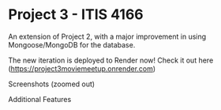 # Project 3 - ITIS 4166

An extension of Project 2, with a major improvement in using Mongoose/MongoDB for the database.

The new iteration is deployed to Render now! Check it out here (https://project3moviemeetup.onrender.com)

Screenshots (zoomed out)


Additional Features
<!-- For Project 2, my additional features I have added is disabling the old movie genre category in the edit event page, so that a new category would be selected when editing to avoid confusion.
Progress & Challenges
-	The status of Project 2 at this point is complete. I have no remaining portions to complete for this assignment, so consider this submission as complete and valid. I had very few issues with Bootstrap but I managed to fix them when I realized my forms were missing the enctype to upload images using the Multer package.
-	The easy parts of the assignment was creating the converting the HTML pages to EJS templates, but the most difficult part was building the controllers, routes, and models, but it was done with perseverance and I am glad I am finis -->

